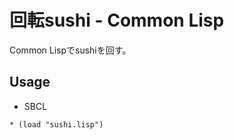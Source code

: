 回転sushi - Common Lisp
=======================

Common Lispでsushiを回す。


## Usage
- SBCL

```
* (load "sushi.lisp")
```


